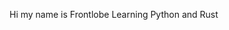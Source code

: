 Hi my name is Frontlobe
Learning Python and Rust



<!---
Frontlobe/Frontlobe is a ✨ special ✨ repository because its `README.md` (this file) appears on your GitHub profile.
You can click the Preview link to take a look at your changes.
--->

